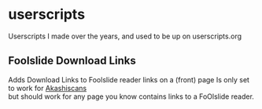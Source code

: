 userscripts
==================
Userscripts I made over the years, and used to be up on userscripts.org



<h2 id="foolslide">Foolslide Download Links</h2>

Adds Download Links to Foolslide reader links on a (front) page
Is only set to work for [Akashiscans](http://akashiscans.com/) \
but should work for any page you know contains links to a FoOlslide reader.
